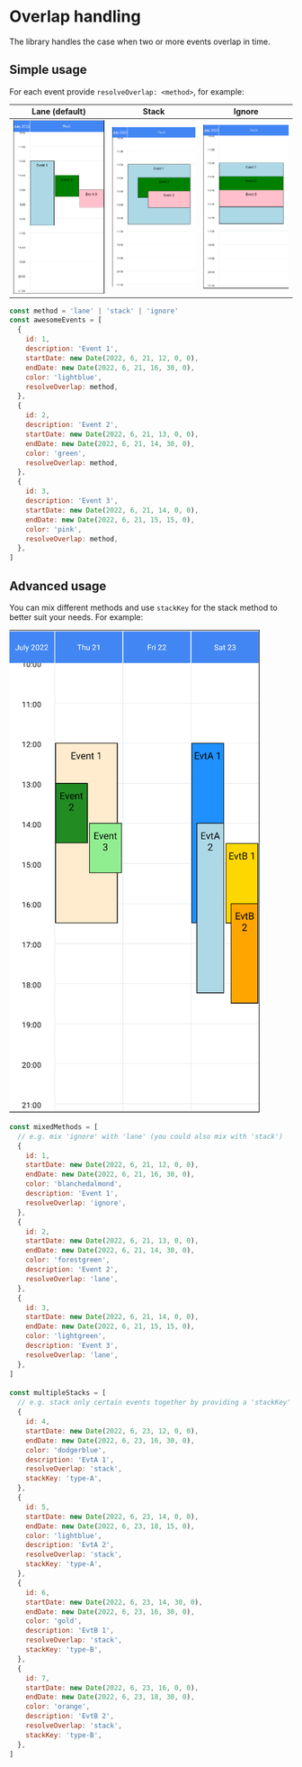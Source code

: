 # Overlap handling

The library handles the case when two or more events overlap in time.

## Simple usage

For each event provide `resolveOverlap: <method>`, for example:


|               Lane (default)               |                    Stack                     |                     Ignore                     |
| :----------------------------------------: | :------------------------------------------: | :--------------------------------------------: |
| ![lane](../images/overlap/simple-lane.png) | ![stack](../images/overlap/simple-stack.png) | ![ignore](../images/overlap/simple-ignore.png) |


```js
const method = 'lane' | 'stack' | 'ignore'
const awesomeEvents = [
  {
    id: 1,
    description: 'Event 1',
    startDate: new Date(2022, 6, 21, 12, 0, 0),
    endDate: new Date(2022, 6, 21, 16, 30, 0),
    color: 'lightblue',
    resolveOverlap: method,
  },
  {
    id: 2,
    description: 'Event 2',
    startDate: new Date(2022, 6, 21, 13, 0, 0),
    endDate: new Date(2022, 6, 21, 14, 30, 0),
    color: 'green',
    resolveOverlap: method,
  },
  {
    id: 3,
    description: 'Event 3',
    startDate: new Date(2022, 6, 21, 14, 0, 0),
    endDate: new Date(2022, 6, 21, 15, 15, 0),
    color: 'pink',
    resolveOverlap: method,
  },
]
```

## Advanced usage

You can mix different methods and use `stackKey` for the stack method to better suit your needs.
For example:

![mix](../images/overlap/advanced-mix.png)

```js
const mixedMethods = [
  // e.g. mix 'ignore' with 'lane' (you could also mix with 'stack')
  {
    id: 1,
    startDate: new Date(2022, 6, 21, 12, 0, 0),
    endDate: new Date(2022, 6, 21, 16, 30, 0),
    color: 'blanchedalmond',
    description: 'Event 1',
    resolveOverlap: 'ignore',
  },
  {
    id: 2,
    startDate: new Date(2022, 6, 21, 13, 0, 0),
    endDate: new Date(2022, 6, 21, 14, 30, 0),
    color: 'forestgreen',
    description: 'Event 2',
    resolveOverlap: 'lane',
  },
  {
    id: 3,
    startDate: new Date(2022, 6, 21, 14, 0, 0),
    endDate: new Date(2022, 6, 21, 15, 15, 0),
    color: 'lightgreen',
    description: 'Event 3',
    resolveOverlap: 'lane',
  },
]

const multipleStacks = [
  // e.g. stack only certain events together by providing a 'stackKey'
  {
    id: 4,
    startDate: new Date(2022, 6, 23, 12, 0, 0),
    endDate: new Date(2022, 6, 23, 16, 30, 0),
    color: 'dodgerblue',
    description: 'EvtA 1',
    resolveOverlap: 'stack',
    stackKey: 'type-A',
  },
  {
    id: 5,
    startDate: new Date(2022, 6, 23, 14, 0, 0),
    endDate: new Date(2022, 6, 23, 18, 15, 0),
    color: 'lightblue',
    description: 'EvtA 2',
    resolveOverlap: 'stack',
    stackKey: 'type-A',
  },
  {
    id: 6,
    startDate: new Date(2022, 6, 23, 14, 30, 0),
    endDate: new Date(2022, 6, 23, 16, 30, 0),
    color: 'gold',
    description: 'EvtB 1',
    resolveOverlap: 'stack',
    stackKey: 'type-B',
  },
  {
    id: 7,
    startDate: new Date(2022, 6, 23, 16, 0, 0),
    endDate: new Date(2022, 6, 23, 18, 30, 0),
    color: 'orange',
    description: 'EvtB 2',
    resolveOverlap: 'stack',
    stackKey: 'type-B',
  },
]
```
